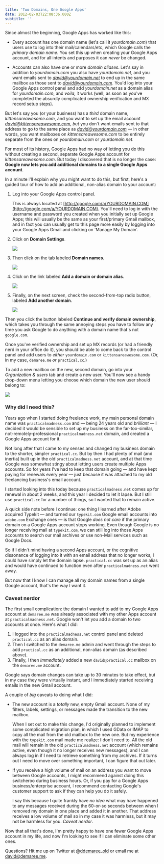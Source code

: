 ```yaml
---
title: 'Two Domains, One Google Apps'
date: 2012-02-03T22:08:36.000Z
subtitle: ''
---
```

Since almost the beginning, Google Apps has worked like this:

-   Every account has one domain name (let's call it _yourdomain.com_) that users use to log into their mail/calendars/etc, which Google calls the _primary domain name_. You set this up when creating your Google Apps account, and for all intents and purposes it can _never_ be changed.
    
-   Accounts can also have one or more _domain aliases_. Let's say in addition to _yourdomain.com_ you also have _yourdomain.net_, and you want emails sent to _[david@yourdomain.net](mailto:david@yourdomain.net)_ to end up in the same mailbox as those sent to _[david@yourdomain.com](mailto:david@yourdomain.com)_. You'd log into your Google Apps control panel and add _yourdomain.net_ as a domain alias for _yourdomain.com_, and _voila_, it works (well, as soon as you've completed the absurdly complicated ownership verification and MX record setup steps).
    

But let's say you (or your business) has a _third_ domain name, _kittensareawesome.com_, and you want to set up the email account _[david@kittensareawesome.com](mailto:david@kittensareawesome.com)_, _but_ you don't want emails sent to that address to go to the same place as _[david@yourdomain.com](mailto:david@yourdomain.com)_ — in other words, you want mailboxes on _kittensareawesome.com_ to be entirely separate from the ones on _yourdomain.com_ or _yourdomain.net_.

For most of its history, Google Apps had no way of letting you do this without creating a second, separate Google Apps account for _kittensareawesome.com_. But today I discovered that is no longer the case: **Google now lets you add additional domains to a single Google Apps account**.

In a minute I'll explain why you might want to do this, but first, here's a guided tour of how to add an additional, non-alias domain to your account:

1.  Log into your Google Apps control panel.
    
    This is always located at [http://google.com/a/YOURDOMAIN.COM](http://google.com/a/YOURDOMAIN.COM). You'll need to log in with the username and password you created when you initially set up Google Apps; this will usually be the same as your first/primary Gmail mailbox, and in fact you can usually get to this page more easily by logging into your Google Apps Gmail and clicking on 'Manage My Domain'.
    
2.  Click on **Domain Settings**.
    
    ![](http://media.tumblr.com/tumblr_lytu89JpkB1qaztlp.png)
    
3.  Then click on the tab labeled **Domain names**.
    
    ![](http://media.tumblr.com/tumblr_lytu7kVvSG1qaztlp.png)
    
4.  Click on the link labeled **Add a domain or domain alias**.
    
    ![](http://media.tumblr.com/tumblr_lytu74kYIT1qaztlp.png)
    
5.  Finally, on the next screen, check the second-from-top radio button, labeled **Add another domain**.
    
    ![](http://media.tumblr.com/tumblr_lytu5zHC9a1qaztlp.png)
    

Then you click the button labeled **Continue and verify domain ownership**, which takes you through the same annoying steps you have to follow any time you ask Google to do anything with a domain name that's not `google.com`.

Once you've verified ownership and set up MX records (or had a friendly nerd in your office do it), you should be able to come back to the control panel and add users to _either_ `yourdomain.com` or `kittensareawesome.com`. (Or, in my case, `demaree.me` _or_ `practical.cc`.)

To add a new mailbox on the new, second domain, go into your _Organization & users_ tab and create a new user. You'll now see a handy drop-down menu letting you choose which domain the new user should belong to:

![](http://media.tumblr.com/tumblr_lytu5hBmxz1qaztlp.png)

### Why did I need this?

Years ago when I started doing freelance work, my main personal domain name was `practicalmadness.com` and — being 24 years old and _brilliant_ — I decided it would be sensible to set up my business on the far-too-similar, not-remotely-professional `practicalmadness.net` domain, and created a Google Apps account for it.

Not long after that I came to my senses and changed my business domain to the shorter, simpler `practical.cc`. But by then I had plenty of mail (and inertia) built up in the old `practicalmadness.net` account, and at that time Google was somewhat stingy about letting users create multiple Apps accounts. So for years I've had to keep that domain going — and have kept paying for renewals every year — just because it was attached to my old freelancing business's email account.

I started looking into this today because `practicalmadness.net` comes up for renewal in about 2 weeks, and this year I decided to let it lapse. But I still use `practical.cc` for a number of things, so I wanted that to remain active.

A quick side note before I continue: one thing I learned after Adobe acquired Typekit — and turned our `typekit.com` Google email accounts into `adobe.com` Exchange ones — is that Google _does not care_ if the primary domain on a Google Apps account stops working. Even though Google is no longer receiving mail at `typekit.com`, we can still log into those Apps accounts to search our mail archives or use non-Mail services such as Google Docs.

So if I didn't mind having a second Apps account, or the cognitive dissonance of logging into it with an email address that no longer works, I could have simply let the domain lapse. `practical.cc` was set up as an alias and would have continued to function even after `practicalmadness.net` went away.

But now that I know I can manage all my domain names from a single Google account, that's the way I want it.

### Caveat nerdor

The first small complication: the domain I wanted to add to my Google Apps account at `demaree.me` was already associated with my other Apps account at `practicalmadness.net`. Google won't let you add a domain to two accounts at once. Here's what I did:

1.  I logged into the `practicalmadness.net` control panel and deleted `practical.cc` as an alias domain.
2.  Then I switched to the `demaree.me` admin and went through the steps to add `practical.cc` as an additional, non-alias domain (as described above).
3.  Finally, I then _immediately_ added a new `david@practical.cc` mailbox on the `demaree.me` account.

Google says domain changes can take up to 30 minutes to take effect, but in my case they were virtually instant, and I immediately started receiving emails in the new Gmail account.

A couple of _big_ caveats to doing what I did:

-   The new account is a _totally_ new, empty Gmail account. None of my filters, labels, settings, or messages made the transition to the new mailbox.
    
    When I set out to make this change, I'd originally planned to implement some complicated migration plan, in which I used GData or IMAP to copy all the mail from the old mailbox to the new one. But my experience with the `typekit.com` mail made me realize: I don't need to. All the old mail will remain in the old `practicalmadness.net` account (which remains active, even though it no longer receives new messages), and I can always log in if I need to retrieve something from my archives. If it turns out I need to move over something important, I can figure that out later.
    
-   If you receive a high volume of mail on an address you want to move between Google accounts, I might recommend against doing this switcheroo during business hours. Or, if you pay for a Google Apps business/enterprise account, I recommend contacting Google's customer support to ask if they can help you do it safely.
    
    I say this because I quite frankly have _no idea_ what may have happened to any messages received during the 60-or-so seconds between when I removed my domain in one place and added it in another. That address receives a low volume of mail so in my case it was harmless, but it may not be harmless for you. _Caveat nerdor_.
    

Now that all that's done, I'm pretty happy to have one fewer Google Apps account in my life, and now I'm looking to see if I can eliminate some other ones.

Questions? Hit me up on Twitter at [@ddemaree\_old](http://twitter.com/ddemaree_old) or email me at [david@demaree.me](mailto:david@demaree.me?subject=Google+Apps+FTW).
